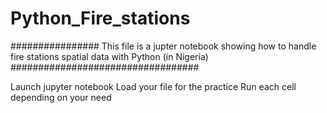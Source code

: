 # Python_Fire_stations
################  This file is a jupter notebook showing how to handle fire stations spatial data with Python (in Nigeria) ##################################

Launch jupyter notebook
Load your file for the practice 
Run each cell depending on your need 
